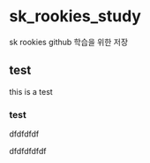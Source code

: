 # sk_rookies_study
sk rookies github 학습을 위한 저장

## test
this is a test

### test
dfdfdfdf

dfdfdfdfdf
